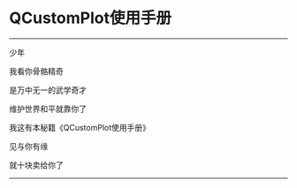 # QCustomPlot使用手册

---

少年

我看你骨骼精奇

是万中无一的武学奇才

维护世界和平就靠你了

我这有本秘籍《QCustomPlot使用手册》

见与你有缘

就十块卖给你了

---